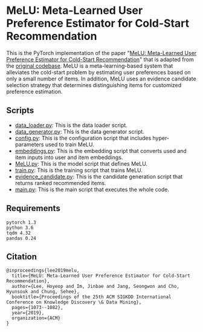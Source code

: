 # MeLU: Meta-Learned User Preference Estimator for Cold-Start Recommendation

This is the PyTorch implementation of the paper "[MeLU: Meta-Learned User Preference Estimator for Cold-Start Recommendation](https://arxiv.org/abs/1908.00413)" that is adapted from the [original codebase](https://github.com/hoyeoplee/MeLU).
MeLU is a meta-learning-based system that alleviates the cold-start problem by estimating user preferences based on only a small number of items.
In addition, MeLU uses an evidence candidate selection strategy that determines distinguishing items for customized preference estimation.

## Scripts
* [data_loader.py](https://github.com/khanhnamle1994/transfer-rec/blob/master/Meta-Learning/MeLU/data_loader.py): This is the data loader script.
* [data_generator.py](https://github.com/khanhnamle1994/transfer-rec/blob/master/Meta-Learning/MeLU/data_generator.py): This is the data generator script.
* [config.py](https://github.com/khanhnamle1994/transfer-rec/blob/master/Meta-Learning/MeLU/config.py): This is the configuration script that includes hyper-parameters used to train MeLU.
* [embeddings.py](https://github.com/khanhnamle1994/transfer-rec/blob/master/Meta-Learning/MeLU/embeddings.py): This is the embedding script that converts used and item inputs into user and item embeddings.
* [MeLU.py](https://github.com/khanhnamle1994/transfer-rec/blob/master/Meta-Learning/MeLU/MeLU.py): This is the model script that defines MeLU.
* [train.py](https://github.com/khanhnamle1994/transfer-rec/blob/master/Meta-Learning/MeLU/train.py): This is the training script that trains MeLU.
* [evidence_candidate.py](https://github.com/khanhnamle1994/transfer-rec/blob/master/Meta-Learning/MeLU/evidence_candidate.py): This is the candidate generation script that returns ranked recommended items.
* [main.py](https://github.com/khanhnamle1994/transfer-rec/blob/master/Meta-Learning/MeLU/main.py): This is the main script that executes the whole code.

## Requirements

```
pytorch 1.3
python 3.6
tqdm 4.32
pandas 0.24
```

## Citation

```
@inproceedings{lee2019melu,
  title={MeLU: Meta-Learned User Preference Estimator for Cold-Start Recommendation},
  author={Lee, Hoyeop and Im, Jinbae and Jang, Seongwon and Cho, Hyunsouk and Chung, Sehee},
  booktitle={Proceedings of the 25th ACM SIGKDD International Conference on Knowledge Discovery \& Data Mining},
  pages={1073--1082},
  year={2019},
  organization={ACM}
}
```